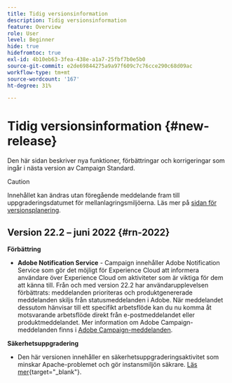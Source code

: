 ```yaml
---
title: Tidig versionsinformation
description: Tidig versionsinformation
feature: Overview
role: User
level: Beginner
hide: true
hidefromtoc: true
exl-id: 4b10eb63-3fea-438e-a1a7-25fbf7b0e5b0
source-git-commit: e2de69844275a9a97f609c7c76cce290c68d09ac
workflow-type: tm+mt
source-wordcount: '167'
ht-degree: 31%

---
```


# Tidig versionsinformation {#new-release}

Den här sidan beskriver nya funktioner, förbättringar och korrigeringar som ingår i nästa version av Campaign Standard.

>[!CAUTION]
>
> Innehållet kan ändras utan föregående meddelande fram till uppgraderingsdatumet för mellanlagringsmiljöerna. Läs mer på [sidan för versionsplanering](../../rn/using/release-planning.md).

## Version 22.2 – juni 2022 {#rn-2022}

**Förbättring**

* **Adobe Notification Service** - Campaign innehåller Adobe Notification Service som gör det möjligt för Experience Cloud att informera användare över Experience Cloud om aktiviteter som är viktiga för dem att känna till. Från och med version 22.2 har användarupplevelsen förbättrats: meddelanden prioriteras och produktgenererade meddelanden skiljs från statusmeddelanden i Adobe. När meddelandet dessutom hänvisar till ett specifikt arbetsflöde kan du nu komma åt motsvarande arbetsflöde direkt från e-postmeddelandet eller produktmeddelandet.  Mer information om Adobe Campaign-meddelanden finns i [Adobe Campaign-meddelanden](../../administration/using/sending-internal-notifications.md).


**Säkerhetsuppgradering**

* Den här versionen innehåller en säkerhetsuppgraderingsaktivitet som minskar Apache-problemet och gör instansmiljön säkrare. [Läs mer](https://experienceleague.adobe.com/docs/campaign-classic/using/technotes/technote-migration/acc-apache-upgrade.html){target=&quot;_blank&quot;}.

